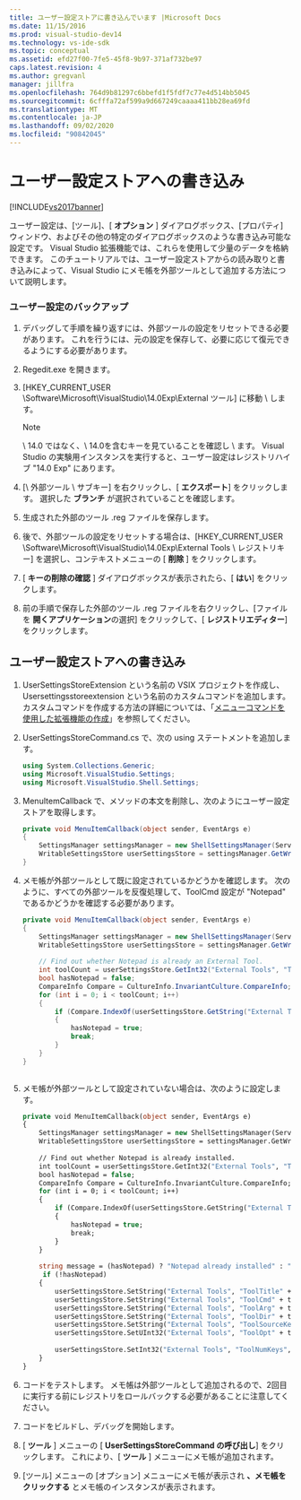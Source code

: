 ```yaml
---
title: ユーザー設定ストアに書き込んでいます |Microsoft Docs
ms.date: 11/15/2016
ms.prod: visual-studio-dev14
ms.technology: vs-ide-sdk
ms.topic: conceptual
ms.assetid: efd27f00-7fe5-45f8-9b97-371af732be97
caps.latest.revision: 4
ms.author: gregvanl
manager: jillfra
ms.openlocfilehash: 764d9b81297c6bbefd1f5fdf7c77e4d514bb5045
ms.sourcegitcommit: 6cfffa72af599a9d667249caaaa411bb28ea69fd
ms.translationtype: MT
ms.contentlocale: ja-JP
ms.lasthandoff: 09/02/2020
ms.locfileid: "90842045"
---
```

# <a name="writing-to-the-user-settings-store"></a>ユーザー設定ストアへの書き込み
[!INCLUDE[vs2017banner](../includes/vs2017banner.md)]

ユーザー設定は、[ツール]、[ **オプション** ] ダイアログボックス、[プロパティ] ウィンドウ、およびその他の特定のダイアログボックスのような書き込み可能な設定です。 Visual Studio 拡張機能では、これらを使用して少量のデータを格納できます。 このチュートリアルでは、ユーザー設定ストアからの読み取りと書き込みによって、Visual Studio にメモ帳を外部ツールとして追加する方法について説明します。  
  
### <a name="backing-up-your-user-settings"></a>ユーザー設定のバックアップ  
  
1. デバッグして手順を繰り返すには、外部ツールの設定をリセットできる必要があります。 これを行うには、元の設定を保存して、必要に応じて復元できるようにする必要があります。  
  
2. Regedit.exe を開きます。  
  
3. [HKEY_CURRENT_USER \Software\Microsoft\VisualStudio\14.0Exp\External ツール] に移動 \\ します。  
  
    > [!NOTE]
    > \ 14.0 ではなく、\ 14.0を含むキーを見ていることを確認し \\ ます。 Visual Studio の実験用インスタンスを実行すると、ユーザー設定はレジストリハイブ "14.0 Exp" にあります。  
  
4. [\ 外部ツール \ サブキー] を右クリックし、[ **エクスポート**] をクリックします。 選択した **ブランチ** が選択されていることを確認します。  
  
5. 生成された外部のツール .reg ファイルを保存します。  
  
6. 後で、外部ツールの設定をリセットする場合は、[HKEY_CURRENT_USER \Software\Microsoft\VisualStudio\14.0Exp\External Tools \ レジストリキー] を選択し、コンテキストメニューの [ **削除** ] をクリックします。  
  
7. [ **キーの削除の確認** ] ダイアログボックスが表示されたら、[ **はい**] をクリックします。  
  
8. 前の手順で保存した外部のツール .reg ファイルを右クリックし、[ファイルを **開くアプリケーション**の選択] をクリックして、[ **レジストリエディター**] をクリックします。  
  
## <a name="writing-to-the-user-settings-store"></a>ユーザー設定ストアへの書き込み  
  
1. UserSettingsStoreExtension という名前の VSIX プロジェクトを作成し、Usersettingsstoreextension という名前のカスタムコマンドを追加します。 カスタムコマンドを作成する方法の詳細については、「[メニューコマンドを使用した拡張機能の作成](../extensibility/creating-an-extension-with-a-menu-command.md)」を参照してください。  
  
2. UserSettingsStoreCommand.cs で、次の using ステートメントを追加します。  
  
    ```csharp  
    using System.Collections.Generic;  
    using Microsoft.VisualStudio.Settings;  
    using Microsoft.VisualStudio.Shell.Settings;  
    ```  
  
3. MenuItemCallback で、メソッドの本文を削除し、次のようにユーザー設定ストアを取得します。  
  
    ```csharp  
    private void MenuItemCallback(object sender, EventArgs e)  
    {  
        SettingsManager settingsManager = new ShellSettingsManager(ServiceProvider);  
        WritableSettingsStore userSettingsStore = settingsManager.GetWritableSettingsStore(SettingsScope.UserSettings);  
    }  
    ```  
  
4. メモ帳が外部ツールとして既に設定されているかどうかを確認します。 次のように、すべての外部ツールを反復処理して、ToolCmd 設定が "Notepad" であるかどうかを確認する必要があります。  
  
    ```csharp  
    private void MenuItemCallback(object sender, EventArgs e)  
    {  
        SettingsManager settingsManager = new ShellSettingsManager(ServiceProvider);  
        WritableSettingsStore userSettingsStore = settingsManager.GetWritableSettingsStore(SettingsScope.UserSettings);  
  
        // Find out whether Notepad is already an External Tool.  
        int toolCount = userSettingsStore.GetInt32("External Tools", "ToolNumKeys");  
        bool hasNotepad = false;  
        CompareInfo Compare = CultureInfo.InvariantCulture.CompareInfo;  
        for (int i = 0; i < toolCount; i++)  
        {  
            if (Compare.IndexOf(userSettingsStore.GetString("External Tools", "ToolCmd" + i), "Notepad", CompareOptions.IgnoreCase) >= 0)  
            {  
                hasNotepad = true;  
                break;  
            }  
        }  
    }  
  
    ```  
  
5. メモ帳が外部ツールとして設定されていない場合は、次のように設定します。  
  
    ```vb  
    private void MenuItemCallback(object sender, EventArgs e)  
    {  
        SettingsManager settingsManager = new ShellSettingsManager(ServiceProvider);  
        WritableSettingsStore userSettingsStore = settingsManager.GetWritableSettingsStore(SettingsScope.UserSettings);  
  
        // Find out whether Notepad is already installed.  
        int toolCount = userSettingsStore.GetInt32("External Tools", "ToolNumKeys");  
        bool hasNotepad = false;  
        CompareInfo Compare = CultureInfo.InvariantCulture.CompareInfo;  
        for (int i = 0; i < toolCount; i++)  
        {  
            if (Compare.IndexOf(userSettingsStore.GetString("External Tools", "ToolCmd" + i), "Notepad", CompareOptions.IgnoreCase) >= 0)  
            {  
                hasNotepad = true;  
                break;  
            }  
        }  
  
        string message = (hasNotepad) ? "Notepad already installed" : "Installing Notepad";  
         if (!hasNotepad)  
        {  
            userSettingsStore.SetString("External Tools", "ToolTitle" + toolCount, "&Notepad");  
            userSettingsStore.SetString("External Tools", "ToolCmd" + toolCount, "C:\\Windows\\notepad.exe");  
            userSettingsStore.SetString("External Tools", "ToolArg" + toolCount, "");  
            userSettingsStore.SetString("External Tools", "ToolDir" + toolCount, "$(ProjectDir)");  
            userSettingsStore.SetString("External Tools", "ToolSourceKey" + toolCount, "");  
            userSettingsStore.SetUInt32("External Tools", "ToolOpt" + toolCount, 0x00000011);  
  
            userSettingsStore.SetInt32("External Tools", "ToolNumKeys", toolCount + 1);  
        }  
    }  
    ```  
  
6. コードをテストします。 メモ帳は外部ツールとして追加されるので、2回目に実行する前にレジストリをロールバックする必要があることに注意してください。  
  
7. コードをビルドし、デバッグを開始します。  
  
8. [ **ツール** ] メニューの [ **UserSettingsStoreCommand の呼び出し**] をクリックします。 これにより、[ **ツール** ] メニューにメモ帳が追加されます。  
  
9. [ツール] メニューの [オプション] メニューにメモ帳が表示され **、メモ帳をクリックする** とメモ帳のインスタンスが表示されます。

